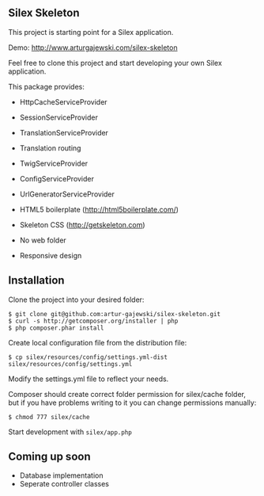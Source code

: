 Silex Skeleton
--------------

This project is starting point for a Silex application.

Demo: http://www.arturgajewski.com/silex-skeleton

Feel free to clone this project and start developing your own Silex application.

This package provides:

* HttpCacheServiceProvider
* SessionServiceProvider
* TranslationServiceProvider
* Translation routing
* TwigServiceProvider
* ConfigServiceProvider
* UrlGeneratorServiceProvider

*  HTML5 boilerplate (http://html5boilerplate.com/)
*  Skeleton CSS (http://getskeleton.com)

* No web folder
* Responsive design

Installation
------------

Clone the project into your desired folder:

    $ git clone git@github.com:artur-gajewski/silex-skeleton.git
    $ curl -s http://getcomposer.org/installer | php
    $ php composer.phar install

Create local configuration file from the distribution file:

    $ cp silex/resources/config/settings.yml-dist silex/resources/config/settings.yml

Modify the settings.yml file to reflect your needs.

Composer should create correct folder permission for silex/cache folder, but if you have problems writing to it you can change permissions manually:

    $ chmod 777 silex/cache

Start development with `silex/app.php`

Coming up soon
--------------

* Database implementation
* Seperate controller classes
